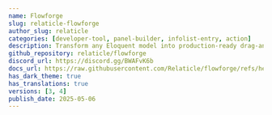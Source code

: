 ```yaml
---
name: Flowforge
slug: relaticle-flowforge
author_slug: relaticle
categories: [developer-tool, panel-builder, infolist-entry, action]
description: Transform any Eloquent model into production-ready drag-and-drop Kanban boards. Features intelligent pagination, rich card schemas, and seamless Filament integration with Actions, Tables, and Forms.
github_repository: relaticle/flowforge
discord_url: https://discord.gg/BWAFvK6b
docs_url: https://raw.githubusercontent.com/Relaticle/flowforge/refs/heads/main/README.md
has_dark_theme: true
has_translations: true
versions: [3, 4]
publish_date: 2025-05-06
---
```

